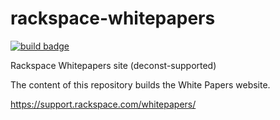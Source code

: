 # rackspace-whitepapers
[![build badge](https://build.developer.rackspace.com/rackerlabs/rackspace-whitepapers/badge?branch=master)](https://build.developer.rackspace.com/rackerlabs/rackspace-whitepapers)

Rackspace Whitepapers site (deconst-supported)

The content of this repository builds the White Papers website.

https://support.rackspace.com/whitepapers/
